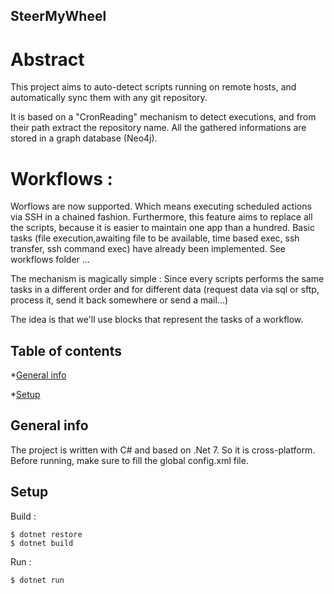 ## SteerMyWheel

# Abstract
This project aims to auto-detect scripts running on remote hosts, and automatically sync them with any git repository. 

It is based on a "CronReading" mechanism to detect executions, and from their path extract the repository name.
All the gathered informations are stored in a graph database (Neo4j).

# Workflows : 
Worflows are now supported. Which means executing scheduled actions via SSH in a chained fashion. Furthermore, this feature aims to replace all the scripts, because it is easier to maintain one app than a hundred.
Basic tasks (file execution,awaiting file to be available, time based exec, ssh transfer, ssh command exec) have already been implemented.
See workflows folder ...

The mechanism is magically simple : 
Since every scripts performs the same tasks in a different order and for different data (request data via sql or sftp, process it, send it back somewhere or send a mail...)

The idea is that we'll use blocks that represent the tasks of a workflow.

## Table of contents

*[General info](#general-info)

*[Setup](#setup)

## General info
The project is written with C# and based on .Net 7. So it is cross-platform.
Before running, make sure to fill the global config.xml file.

## Setup

Build : 
````
$ dotnet restore
$ dotnet build

````

Run : 

````
$ dotnet run

````


